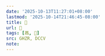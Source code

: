 ```yaml
---
date: '2025-10-13T11:27:01+08:00'
lastmod: '2025-10-14T21:46:45-08:00'
title: 󰕁
url: 󰕁
tags: [鬲, 𩰫]
src: GHZR, DCCV
note:
---
```

